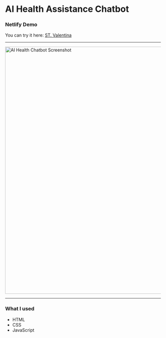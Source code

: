# AI Health Assistance Chatbot


### Netlify Demo
You can try it here:  [ST. Valentina](https://flourishing-pasca-de4e2e.netlify.app/)

---


<img width="800" alt="AI Health Chatbot Screenshot" src="https://github.com/user-attachments/assets/1bd83afc-dbbf-445b-b9f9-23a2c4c92eae" />

---

### What I used
- HTML  
- CSS  
- JavaScript  



